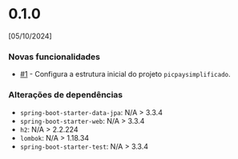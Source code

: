 # 0.1.0
[05/10/2024]

### Novas funcionalidades
* [#1](https://github.com/atkwaves/desafio-picpaysimplificado-backend/issues/1) - Configura a estrutura inicial do projeto `picpaysimplificado`.

### Alterações de dependências
* `spring-boot-starter-data-jpa`: N/A > 3.3.4
* `spring-boot-starter-web`: N/A > 3.3.4
* `h2`: N/A > 2.2.224
* `lombok`: N/A > 1.18.34
* `spring-boot-starter-test`: N/A > 3.3.4